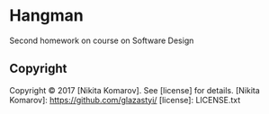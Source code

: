 # Hangman
Second homework on course on Software Design
## Copyright

Copyright © 2017 [Nikita Komarov]. See [license] for details.
[Nikita Komarov]: https://github.com/glazastyi/
[license]: LICENSE.txt
